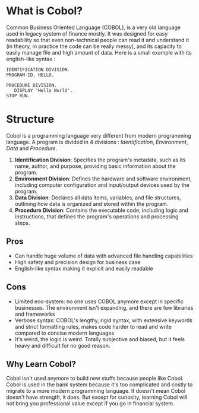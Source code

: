 # What is Cobol?

Common Business Oriented Language (COBOL), is a very old language used in legacy system of finance mostly. It was designed for easy readability so that even non-technical people can read it and understand it (in theory, in practice the code can be really messy), and its capacity to easily manage file and high amount of data. Here is a small example with its english-like syntax :
```cobol
IDENTIFICATION DIVISION.
PROGRAM-ID. HELLO.

PROCEDURE DIVISION.
   DISPLAY 'Hello World'.
STOP RUN.
```
# Structure

Cobol is a programming language very different from modern programming language. A program is divided in 4 divisions : *Identification*, *Environment*, *Data* and *Procedure*.
1. **Identification Division**: Specifies the program's metadata, such as its name, author, and purpose, providing basic information about the program.
2. **Environment Division**: Defines the hardware and software environment, including computer configuration and input/output devices used by the program.
3. **Data Division**: Declares all data items, variables, and file structures, outlining how data is organized and stored within the program.
4. **Procedure Division**: Contains the executable code, including logic and instructions, that defines the program's operations and processing steps.

## Pros
- Can handle huge volume of data with advanced file handling capabilities
- High safety and precision design for business case
- English-like syntax making it explicit and easily readable

## Cons
- Limited eco-system: no one uses COBOL anymore except in specific businesses. The environment isn't expanding, and there are few libraries and frameworks
- Verbose syntax: COBOL's lengthy, rigid syntax, with extensive keywords and strict formatting rules, makes code harder to read and write compared to concise modern languages
- It's weird, the logic is weird. Totally subjective and biased, but it feels heavy and difficult for no good reason.

## Why Learn Cobol?

Cobol isn't used anymore to build new stuffs because people like Cobol. Cobol is used in the bank system because it's too complicated and costly to migrate to a more modern programming language. It doesn't mean Cobol doesn't have strength, it does. But except for curiosity, learning Cobol will not bring you professional value except if you go in financial system.
